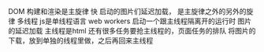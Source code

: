 DOM 构建和渲染是主旋律  快
启动的图片们延迟加载， 是主旋律之外的另外的旋律
多线程
js是单线程语言
  web workers 启动一个跟主线程隔离开的运行时
  图片的延迟加载 主线程是html 还有很多任务要抢主线程的，页面任务的排队
  将图片的下载，放到单独的线程里做，之后再回来主线程

  
